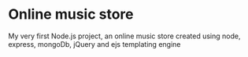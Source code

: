 # Online music store 
My very first Node.js project, an online music store created using node, express, mongoDb, jQuery and ejs templating engine
